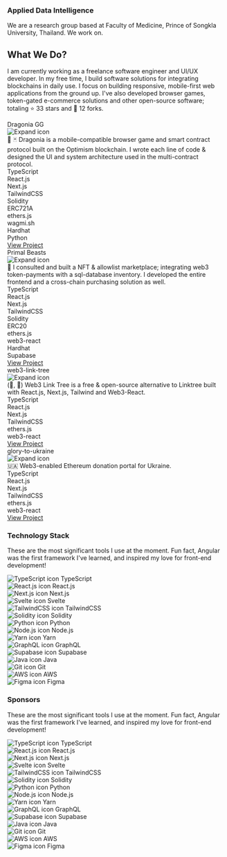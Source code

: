 <section class="max-w-3xl w-full flex pt-24 sm:pt-4 pb-12">
   <section class="space-y-12">
      <div class="space-y-2 sm:space-y-3">
         <h1 class="font-bold text-4xl sm:text-5xl tracking-wide">Applied Data Intelligence</h1>
         <div class="font-light text-neutral-100/80">
            We are a research group based at Faculty of Medicine, Prince of Songkla University, Thailand. We work on.
         </div>
      </div>
      <div class="space-y-2">
         <h2 class="font-semibold text-2xl sm:text-[1.67rem] tracking-wide">What We Do?</h2>
         <p class="font-light text-neutral-100/80">I am currently working as a freelance software engineer and UI/UX developer. In my free time, I build software solutions for integrating blockchains in daily use. I focus on building responsive, mobile-first web applications from the ground up. I've also developed browser games, token-gated e-commerce solutions and other open-source software; totaling ⭐ 33 stars and 🍴 12 forks.</p>
         <div class="grid grid-cols-1 sm:grid-cols-2 gap-1.5 pt-2">
            <div class="rounded-lg border-[0.5px] border-white/20 hover:border-white/40 flex flex-col bg-white/5 hover:bg-white hover:bg-opacity-[6.9%] backdrop-blur-sm w-full transition-all duration-200 ease-in-out text-neutral-100/90 hover:text-neutral-100 h-fit">
               <div class="cursor-pointer px-4 py-3 group flex justify-between items-center w-full select-none">
                  <div class="font-medium">Dragonia GG</div>
                  <div class="px-2 py-1.5 font-serif shadow-inner rounded-full group-hover:bg-white/10 transition-all duration-200 ease-in-out"><img src="/assets/img/chevron.svg" alt="Expand icon" class="w-2 opacity-75 hover:opacity-90 transition-all duration-150 ease-in-out"></div>
               </div>
               <div class="h-[.069rem] w-full bg-white/20 hidden"></div>
               <div class="p-3.5 justify-between h-full flex flex-col space-y-3 hidden">
                  <div class="font-light text-sm">🐉 🃏 Dragonia is a mobile-compatible browser game and smart contract protocol built on the Optimism blockchain. I wrote each line of code &amp; designed the UI and system architecture used in the multi-contract protocol.</div>
                  <div class="flex flex-wrap gap-1">
                     <div class="rounded-full px-2 py-1 text-xs font-light bg-white bg-opacity-[8%]">TypeScript </div>
                     <div class="rounded-full px-2 py-1 text-xs font-light bg-white bg-opacity-[8%]">React.js </div>
                     <div class="rounded-full px-2 py-1 text-xs font-light bg-white bg-opacity-[8%]">Next.js </div>
                     <div class="rounded-full px-2 py-1 text-xs font-light bg-white bg-opacity-[8%]">TailwindCSS </div>
                     <div class="rounded-full px-2 py-1 text-xs font-light bg-white bg-opacity-[8%]">Solidity </div>
                     <div class="rounded-full px-2 py-1 text-xs font-light bg-white bg-opacity-[8%]">ERC721A </div>
                     <div class="rounded-full px-2 py-1 text-xs font-light bg-white bg-opacity-[8%]">ethers.js </div>
                     <div class="rounded-full px-2 py-1 text-xs font-light bg-white bg-opacity-[8%]">wagmi.sh </div>
                     <div class="rounded-full px-2 py-1 text-xs font-light bg-white bg-opacity-[8%]">Hardhat </div>
                     <div class="rounded-full px-2 py-1 text-xs font-light bg-white bg-opacity-[8%]">Python </div>
                  </div>
                  <a class="rounded-full px-2.5 py-1.5 text-sm bg-white/5 hover:bg-white/10 hover:scale-95 transition-all duration-300 ease-in-out w-fit self-end tracking-wide font-medium border-[0.5px] border-white/10 hover:border-white/30" href="https://dragonia.gg" target="_blank" rel="noreferrer">View Project</a>
               </div>
            </div>
            <div class="rounded-lg border-[0.5px] border-white/20 hover:border-white/40 flex flex-col bg-white/5 hover:bg-white hover:bg-opacity-[6.9%] backdrop-blur-sm w-full transition-all duration-200 ease-in-out text-neutral-100/90 hover:text-neutral-100 h-fit">
               <div class="cursor-pointer px-4 py-3 group flex justify-between items-center w-full select-none">
                  <div class="font-medium">Primal Beasts</div>
                  <div class="px-2 py-1.5 font-serif shadow-inner rounded-full group-hover:bg-white/10 transition-all duration-200 ease-in-out"><img src="/assets/img/chevron.svg" alt="Expand icon" class="w-2 opacity-75 hover:opacity-90 transition-all duration-150 ease-in-out"></div>
               </div>
               <div class="h-[.069rem] w-full bg-white/20 hidden"></div>
               <div class="p-3.5 justify-between h-full flex flex-col space-y-3 hidden">
                  <div class="font-light text-sm">🐯 I consulted and built a NFT &amp; allowlist marketplace; integrating web3 token-payments with a sql-database inventory. I developed the entire frontend and a cross-chain purchasing solution as well.</div>
                  <div class="flex flex-wrap gap-1">
                     <div class="rounded-full px-2 py-1 text-xs font-light bg-white bg-opacity-[8%]">TypeScript </div>
                     <div class="rounded-full px-2 py-1 text-xs font-light bg-white bg-opacity-[8%]">React.js </div>
                     <div class="rounded-full px-2 py-1 text-xs font-light bg-white bg-opacity-[8%]">Next.js </div>
                     <div class="rounded-full px-2 py-1 text-xs font-light bg-white bg-opacity-[8%]">TailwindCSS </div>
                     <div class="rounded-full px-2 py-1 text-xs font-light bg-white bg-opacity-[8%]">Solidity </div>
                     <div class="rounded-full px-2 py-1 text-xs font-light bg-white bg-opacity-[8%]">ERC20 </div>
                     <div class="rounded-full px-2 py-1 text-xs font-light bg-white bg-opacity-[8%]">ethers.js </div>
                     <div class="rounded-full px-2 py-1 text-xs font-light bg-white bg-opacity-[8%]">web3-react </div>
                     <div class="rounded-full px-2 py-1 text-xs font-light bg-white bg-opacity-[8%]">Hardhat </div>
                     <div class="rounded-full px-2 py-1 text-xs font-light bg-white bg-opacity-[8%]">Supabase </div>
                  </div>
                  <a class="rounded-full px-2.5 py-1.5 text-sm bg-white/5 hover:bg-white/10 hover:scale-95 transition-all duration-300 ease-in-out w-fit self-end tracking-wide font-medium border-[0.5px] border-white/10 hover:border-white/30" href="https://primalbeasts.io" target="_blank" rel="noreferrer">View Project</a>
               </div>
            </div>
            <div class="rounded-lg border-[0.5px] border-white/20 hover:border-white/40 flex flex-col bg-white/5 hover:bg-white hover:bg-opacity-[6.9%] backdrop-blur-sm w-full transition-all duration-200 ease-in-out text-neutral-100/90 hover:text-neutral-100 h-fit">
               <div class="cursor-pointer px-4 py-3 group flex justify-between items-center w-full select-none">
                  <div class="font-medium">web3-link-tree</div>
                  <div class="px-2 py-1.5 font-serif shadow-inner rounded-full group-hover:bg-white/10 transition-all duration-200 ease-in-out"><img src="/assets/img/chevron.svg" alt="Expand icon" class="w-2 opacity-75 hover:opacity-90 transition-all duration-150 ease-in-out"></div>
               </div>
               <div class="h-[.069rem] w-full bg-white/20 hidden"></div>
               <div class="p-3.5 justify-between h-full flex flex-col space-y-3 hidden">
                  <div class="font-light text-sm">(🔗, 🌲) Web3 Link Tree is a free &amp; open-source alternative to Linktree built with React.js, Next.js, Tailwind and Web3-React.</div>
                  <div class="flex flex-wrap gap-1">
                     <div class="rounded-full px-2 py-1 text-xs font-light bg-white bg-opacity-[8%]">TypeScript </div>
                     <div class="rounded-full px-2 py-1 text-xs font-light bg-white bg-opacity-[8%]">React.js </div>
                     <div class="rounded-full px-2 py-1 text-xs font-light bg-white bg-opacity-[8%]">Next.js </div>
                     <div class="rounded-full px-2 py-1 text-xs font-light bg-white bg-opacity-[8%]">TailwindCSS </div>
                     <div class="rounded-full px-2 py-1 text-xs font-light bg-white bg-opacity-[8%]">ethers.js </div>
                     <div class="rounded-full px-2 py-1 text-xs font-light bg-white bg-opacity-[8%]">web3-react </div>
                  </div>
                  <a class="rounded-full px-2.5 py-1.5 text-sm bg-white/5 hover:bg-white/10 hover:scale-95 transition-all duration-300 ease-in-out w-fit self-end tracking-wide font-medium border-[0.5px] border-white/10 hover:border-white/30" href="https://github.com/noahdotms/web3-link-tree" target="_blank" rel="noreferrer">View Project</a>
               </div>
            </div>
            <div class="rounded-lg border-[0.5px] border-white/20 hover:border-white/40 flex flex-col bg-white/5 hover:bg-white hover:bg-opacity-[6.9%] backdrop-blur-sm w-full transition-all duration-200 ease-in-out text-neutral-100/90 hover:text-neutral-100 h-fit">
               <div class="cursor-pointer px-4 py-3 group flex justify-between items-center w-full select-none">
                  <div class="font-medium">glory-to-ukraine</div>
                  <div class="px-2 py-1.5 font-serif shadow-inner rounded-full group-hover:bg-white/10 transition-all duration-200 ease-in-out"><img src="/assets/img/chevron.svg" alt="Expand icon" class="w-2 opacity-75 hover:opacity-90 transition-all duration-150 ease-in-out"></div>
               </div>
               <div class="h-[.069rem] w-full bg-white/20 hidden"></div>
               <div class="p-3.5 justify-between h-full flex flex-col space-y-3 hidden">
                  <div class="font-light text-sm">🇺🇦 Web3-enabled Ethereum donation portal for Ukraine.</div>
                  <div class="flex flex-wrap gap-1">
                     <div class="rounded-full px-2 py-1 text-xs font-light bg-white bg-opacity-[8%]">TypeScript </div>
                     <div class="rounded-full px-2 py-1 text-xs font-light bg-white bg-opacity-[8%]">React.js </div>
                     <div class="rounded-full px-2 py-1 text-xs font-light bg-white bg-opacity-[8%]">Next.js </div>
                     <div class="rounded-full px-2 py-1 text-xs font-light bg-white bg-opacity-[8%]">TailwindCSS </div>
                     <div class="rounded-full px-2 py-1 text-xs font-light bg-white bg-opacity-[8%]">ethers.js </div>
                     <div class="rounded-full px-2 py-1 text-xs font-light bg-white bg-opacity-[8%]">web3-react </div>
                  </div>
                  <a class="rounded-full px-2.5 py-1.5 text-sm bg-white/5 hover:bg-white/10 hover:scale-95 transition-all duration-300 ease-in-out w-fit self-end tracking-wide font-medium border-[0.5px] border-white/10 hover:border-white/30" href="https://github.com/noahdotms/glory-to-ukraine" target="_blank" rel="noreferrer">View Project</a>
               </div>
            </div>
         </div>
      </div>
      <div class="space-y-2">
         <h3 class="font-semibold text-2xl sm:text-[1.67rem] tracking-wide">Technology Stack</h3>
         <p class="font-light text-neutral-100/80">These are the most significant tools I use at the moment. Fun fact, Angular was the first framework I've learned, and inspired my love for front-end development!</p>
         <div class="flex flex-wrap gap-1.5 pt-2">
            <div class="cursor-default font-normal text-sm flex space-x-2 items-center px-2.5 py-1.5 rounded-full bg-white/5 hover:bg-white/10 duration-100 ease-in-out transition-all border-[0.5px] border-white/10 hover:border-white/40 text-neutral-100/80 hover:text-neutral-100/90 group"><img src="/icons/typescript.svg" alt="TypeScript icon" class="w-[1.2rem] h-[1.2rem] opacity-[88%] group-hover:opacity-[98%]"> <span>TypeScript</span></div>
            <div class="cursor-default font-normal text-sm flex space-x-2 items-center px-2.5 py-1.5 rounded-full bg-white/5 hover:bg-white/10 duration-100 ease-in-out transition-all border-[0.5px] border-white/10 hover:border-white/40 text-neutral-100/80 hover:text-neutral-100/90 group"><img src="/icons/react.svg" alt="React.js icon" class="w-[1.2rem] h-[1.2rem] opacity-[88%] group-hover:opacity-[98%]"> <span>React.js</span></div>
            <div class="cursor-default font-normal text-sm flex space-x-2 items-center px-2.5 py-1.5 rounded-full bg-white/5 hover:bg-white/10 duration-100 ease-in-out transition-all border-[0.5px] border-white/10 hover:border-white/40 text-neutral-100/80 hover:text-neutral-100/90 group"><img src="/icons/next.svg" alt="Next.js icon" class="w-[1.2rem] h-[1.2rem] opacity-[88%] group-hover:opacity-[98%]"> <span>Next.js</span></div>
            <div class="cursor-default font-normal text-sm flex space-x-2 items-center px-2.5 py-1.5 rounded-full bg-white/5 hover:bg-white/10 duration-100 ease-in-out transition-all border-[0.5px] border-white/10 hover:border-white/40 text-neutral-100/80 hover:text-neutral-100/90 group"><img src="/icons/svelte.svg" alt="Svelte icon" class="w-[1.2rem] h-[1.2rem] opacity-[88%] group-hover:opacity-[98%]"> <span>Svelte</span></div>
            <div class="cursor-default font-normal text-sm flex space-x-2 items-center px-2.5 py-1.5 rounded-full bg-white/5 hover:bg-white/10 duration-100 ease-in-out transition-all border-[0.5px] border-white/10 hover:border-white/40 text-neutral-100/80 hover:text-neutral-100/90 group"><img src="/icons/tailwind.svg" alt="TailwindCSS icon" class="w-[1.2rem] h-[1.2rem] opacity-[88%] group-hover:opacity-[98%]"> <span>TailwindCSS</span></div>
            <div class="cursor-default font-normal text-sm flex space-x-2 items-center px-2.5 py-1.5 rounded-full bg-white/5 hover:bg-white/10 duration-100 ease-in-out transition-all border-[0.5px] border-white/10 hover:border-white/40 text-neutral-100/80 hover:text-neutral-100/90 group"><img src="/icons/solidity.svg" alt="Solidity icon" class="w-[1.2rem] h-[1.2rem] opacity-[88%] group-hover:opacity-[98%]"> <span>Solidity</span></div>
            <div class="cursor-default font-normal text-sm flex space-x-2 items-center px-2.5 py-1.5 rounded-full bg-white/5 hover:bg-white/10 duration-100 ease-in-out transition-all border-[0.5px] border-white/10 hover:border-white/40 text-neutral-100/80 hover:text-neutral-100/90 group"><img src="/icons/python.svg" alt="Python icon" class="w-[1.2rem] h-[1.2rem] opacity-[88%] group-hover:opacity-[98%]"> <span>Python</span></div>
            <div class="cursor-default font-normal text-sm flex space-x-2 items-center px-2.5 py-1.5 rounded-full bg-white/5 hover:bg-white/10 duration-100 ease-in-out transition-all border-[0.5px] border-white/10 hover:border-white/40 text-neutral-100/80 hover:text-neutral-100/90 group"><img src="/icons/node.svg" alt="Node.js icon" class="w-[1.2rem] h-[1.2rem] opacity-[88%] group-hover:opacity-[98%]"> <span>Node.js</span></div>
            <div class="cursor-default font-normal text-sm flex space-x-2 items-center px-2.5 py-1.5 rounded-full bg-white/5 hover:bg-white/10 duration-100 ease-in-out transition-all border-[0.5px] border-white/10 hover:border-white/40 text-neutral-100/80 hover:text-neutral-100/90 group"><img src="/icons/yarn.svg" alt="Yarn icon" class="w-[1.2rem] h-[1.2rem] opacity-[88%] group-hover:opacity-[98%]"> <span>Yarn</span></div>
            <div class="cursor-default font-normal text-sm flex space-x-2 items-center px-2.5 py-1.5 rounded-full bg-white/5 hover:bg-white/10 duration-100 ease-in-out transition-all border-[0.5px] border-white/10 hover:border-white/40 text-neutral-100/80 hover:text-neutral-100/90 group"><img src="/icons/graphql.svg" alt="GraphQL icon" class="w-[1.2rem] h-[1.2rem] opacity-[88%] group-hover:opacity-[98%]"> <span>GraphQL</span></div>
            <div class="cursor-default font-normal text-sm flex space-x-2 items-center px-2.5 py-1.5 rounded-full bg-white/5 hover:bg-white/10 duration-100 ease-in-out transition-all border-[0.5px] border-white/10 hover:border-white/40 text-neutral-100/80 hover:text-neutral-100/90 group"><img src="/icons/supabase.svg" alt="Supabase icon" class="w-[1.2rem] h-[1.2rem] opacity-[88%] group-hover:opacity-[98%]"> <span>Supabase</span></div>
            <div class="cursor-default font-normal text-sm flex space-x-2 items-center px-2.5 py-1.5 rounded-full bg-white/5 hover:bg-white/10 duration-100 ease-in-out transition-all border-[0.5px] border-white/10 hover:border-white/40 text-neutral-100/80 hover:text-neutral-100/90 group"><img src="/icons/java.svg" alt="Java icon" class="w-[1.2rem] h-[1.2rem] opacity-[88%] group-hover:opacity-[98%]"> <span>Java</span></div>
            <div class="cursor-default font-normal text-sm flex space-x-2 items-center px-2.5 py-1.5 rounded-full bg-white/5 hover:bg-white/10 duration-100 ease-in-out transition-all border-[0.5px] border-white/10 hover:border-white/40 text-neutral-100/80 hover:text-neutral-100/90 group"><img src="/icons/git.svg" alt="Git icon" class="w-[1.2rem] h-[1.2rem] opacity-[88%] group-hover:opacity-[98%]"> <span>Git</span></div>
            <div class="cursor-default font-normal text-sm flex space-x-2 items-center px-2.5 py-1.5 rounded-full bg-white/5 hover:bg-white/10 duration-100 ease-in-out transition-all border-[0.5px] border-white/10 hover:border-white/40 text-neutral-100/80 hover:text-neutral-100/90 group"><img src="/icons/aws.svg" alt="AWS icon" class="w-[1.2rem] h-[1.2rem] opacity-[88%] group-hover:opacity-[98%]"> <span>AWS</span></div>
            <div class="cursor-default font-normal text-sm flex space-x-2 items-center px-2.5 py-1.5 rounded-full bg-white/5 hover:bg-white/10 duration-100 ease-in-out transition-all border-[0.5px] border-white/10 hover:border-white/40 text-neutral-100/80 hover:text-neutral-100/90 group"><img src="/icons/figma.svg" alt="Figma icon" class="w-[1.2rem] h-[1.2rem] opacity-[88%] group-hover:opacity-[98%]"> <span>Figma</span></div>
         </div>
      </div>
      <div class="space-y-2">
         <h3 class="font-semibold text-2xl sm:text-[1.67rem] tracking-wide">Sponsors</h3>
         <p class="font-light text-neutral-100/80">These are the most significant tools I use at the moment. Fun fact, Angular was the first framework I've learned, and inspired my love for front-end development!</p>
         <div class="flex flex-wrap gap-1.5 pt-2">
            <div class="cursor-default font-normal text-sm flex space-x-2 items-center px-2.5 py-1.5 rounded-full bg-white/5 hover:bg-white/10 duration-100 ease-in-out transition-all border-[0.5px] border-white/10 hover:border-white/40 text-neutral-100/80 hover:text-neutral-100/90 group"><img src="/icons/typescript.svg" alt="TypeScript icon" class="w-[1.2rem] h-[1.2rem] opacity-[88%] group-hover:opacity-[98%]"> <span>TypeScript</span></div>
            <div class="cursor-default font-normal text-sm flex space-x-2 items-center px-2.5 py-1.5 rounded-full bg-white/5 hover:bg-white/10 duration-100 ease-in-out transition-all border-[0.5px] border-white/10 hover:border-white/40 text-neutral-100/80 hover:text-neutral-100/90 group"><img src="/icons/react.svg" alt="React.js icon" class="w-[1.2rem] h-[1.2rem] opacity-[88%] group-hover:opacity-[98%]"> <span>React.js</span></div>
            <div class="cursor-default font-normal text-sm flex space-x-2 items-center px-2.5 py-1.5 rounded-full bg-white/5 hover:bg-white/10 duration-100 ease-in-out transition-all border-[0.5px] border-white/10 hover:border-white/40 text-neutral-100/80 hover:text-neutral-100/90 group"><img src="/icons/next.svg" alt="Next.js icon" class="w-[1.2rem] h-[1.2rem] opacity-[88%] group-hover:opacity-[98%]"> <span>Next.js</span></div>
            <div class="cursor-default font-normal text-sm flex space-x-2 items-center px-2.5 py-1.5 rounded-full bg-white/5 hover:bg-white/10 duration-100 ease-in-out transition-all border-[0.5px] border-white/10 hover:border-white/40 text-neutral-100/80 hover:text-neutral-100/90 group"><img src="/icons/svelte.svg" alt="Svelte icon" class="w-[1.2rem] h-[1.2rem] opacity-[88%] group-hover:opacity-[98%]"> <span>Svelte</span></div>
            <div class="cursor-default font-normal text-sm flex space-x-2 items-center px-2.5 py-1.5 rounded-full bg-white/5 hover:bg-white/10 duration-100 ease-in-out transition-all border-[0.5px] border-white/10 hover:border-white/40 text-neutral-100/80 hover:text-neutral-100/90 group"><img src="/icons/tailwind.svg" alt="TailwindCSS icon" class="w-[1.2rem] h-[1.2rem] opacity-[88%] group-hover:opacity-[98%]"> <span>TailwindCSS</span></div>
            <div class="cursor-default font-normal text-sm flex space-x-2 items-center px-2.5 py-1.5 rounded-full bg-white/5 hover:bg-white/10 duration-100 ease-in-out transition-all border-[0.5px] border-white/10 hover:border-white/40 text-neutral-100/80 hover:text-neutral-100/90 group"><img src="/icons/solidity.svg" alt="Solidity icon" class="w-[1.2rem] h-[1.2rem] opacity-[88%] group-hover:opacity-[98%]"> <span>Solidity</span></div>
            <div class="cursor-default font-normal text-sm flex space-x-2 items-center px-2.5 py-1.5 rounded-full bg-white/5 hover:bg-white/10 duration-100 ease-in-out transition-all border-[0.5px] border-white/10 hover:border-white/40 text-neutral-100/80 hover:text-neutral-100/90 group"><img src="/icons/python.svg" alt="Python icon" class="w-[1.2rem] h-[1.2rem] opacity-[88%] group-hover:opacity-[98%]"> <span>Python</span></div>
            <div class="cursor-default font-normal text-sm flex space-x-2 items-center px-2.5 py-1.5 rounded-full bg-white/5 hover:bg-white/10 duration-100 ease-in-out transition-all border-[0.5px] border-white/10 hover:border-white/40 text-neutral-100/80 hover:text-neutral-100/90 group"><img src="/icons/node.svg" alt="Node.js icon" class="w-[1.2rem] h-[1.2rem] opacity-[88%] group-hover:opacity-[98%]"> <span>Node.js</span></div>
            <div class="cursor-default font-normal text-sm flex space-x-2 items-center px-2.5 py-1.5 rounded-full bg-white/5 hover:bg-white/10 duration-100 ease-in-out transition-all border-[0.5px] border-white/10 hover:border-white/40 text-neutral-100/80 hover:text-neutral-100/90 group"><img src="/icons/yarn.svg" alt="Yarn icon" class="w-[1.2rem] h-[1.2rem] opacity-[88%] group-hover:opacity-[98%]"> <span>Yarn</span></div>
            <div class="cursor-default font-normal text-sm flex space-x-2 items-center px-2.5 py-1.5 rounded-full bg-white/5 hover:bg-white/10 duration-100 ease-in-out transition-all border-[0.5px] border-white/10 hover:border-white/40 text-neutral-100/80 hover:text-neutral-100/90 group"><img src="/icons/graphql.svg" alt="GraphQL icon" class="w-[1.2rem] h-[1.2rem] opacity-[88%] group-hover:opacity-[98%]"> <span>GraphQL</span></div>
            <div class="cursor-default font-normal text-sm flex space-x-2 items-center px-2.5 py-1.5 rounded-full bg-white/5 hover:bg-white/10 duration-100 ease-in-out transition-all border-[0.5px] border-white/10 hover:border-white/40 text-neutral-100/80 hover:text-neutral-100/90 group"><img src="/icons/supabase.svg" alt="Supabase icon" class="w-[1.2rem] h-[1.2rem] opacity-[88%] group-hover:opacity-[98%]"> <span>Supabase</span></div>
            <div class="cursor-default font-normal text-sm flex space-x-2 items-center px-2.5 py-1.5 rounded-full bg-white/5 hover:bg-white/10 duration-100 ease-in-out transition-all border-[0.5px] border-white/10 hover:border-white/40 text-neutral-100/80 hover:text-neutral-100/90 group"><img src="/icons/java.svg" alt="Java icon" class="w-[1.2rem] h-[1.2rem] opacity-[88%] group-hover:opacity-[98%]"> <span>Java</span></div>
            <div class="cursor-default font-normal text-sm flex space-x-2 items-center px-2.5 py-1.5 rounded-full bg-white/5 hover:bg-white/10 duration-100 ease-in-out transition-all border-[0.5px] border-white/10 hover:border-white/40 text-neutral-100/80 hover:text-neutral-100/90 group"><img src="/icons/git.svg" alt="Git icon" class="w-[1.2rem] h-[1.2rem] opacity-[88%] group-hover:opacity-[98%]"> <span>Git</span></div>
            <div class="cursor-default font-normal text-sm flex space-x-2 items-center px-2.5 py-1.5 rounded-full bg-white/5 hover:bg-white/10 duration-100 ease-in-out transition-all border-[0.5px] border-white/10 hover:border-white/40 text-neutral-100/80 hover:text-neutral-100/90 group"><img src="/icons/aws.svg" alt="AWS icon" class="w-[1.2rem] h-[1.2rem] opacity-[88%] group-hover:opacity-[98%]"> <span>AWS</span></div>
            <div class="cursor-default font-normal text-sm flex space-x-2 items-center px-2.5 py-1.5 rounded-full bg-white/5 hover:bg-white/10 duration-100 ease-in-out transition-all border-[0.5px] border-white/10 hover:border-white/40 text-neutral-100/80 hover:text-neutral-100/90 group"><img src="/icons/figma.svg" alt="Figma icon" class="w-[1.2rem] h-[1.2rem] opacity-[88%] group-hover:opacity-[98%]"> <span>Figma</span></div>
         </div>
      </div>
   </section>
</section>